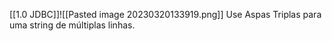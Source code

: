 [[1.0 JDBC]]![[Pasted image 20230320133919.png]]
Use Aspas Triplas para uma string de múltiplas linhas.
